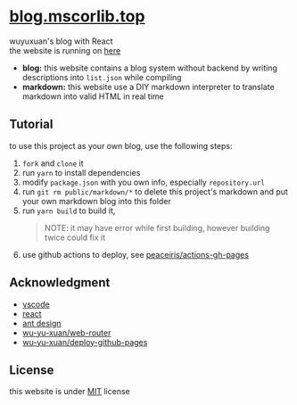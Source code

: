 # [blog.mscorlib.top](https://blog.mscorlib.top/)

wuyuxuan's blog with React  
the website is running on [here](https://blog.mscorlib.top/)

- **blog:** this website contains a blog system without backend by writing descriptions into `list.json` while compiling
- **markdown:** this website use a DIY markdown interpreter to translate markdown into valid HTML in real time

## Tutorial

to use this project as your own blog, use the following steps:

1. `fork` and `clone` it
2. run `yarn` to install dependencies
3. modify `package.json` with you own info, especially `repository.url`
4. run `git rm public/markdown/*` to delete this project's markdown and put your own markdown blog into this folder
5. run `yarn build` to build it,
   > NOTE: it may have error while first building, however building twice could fix it
6. use github actions to deploy, see [peaceiris/actions-gh-pages](https://github.com/peaceiris/actions-gh-pages)

## Acknowledgment

- [vscode](https://github.com/Microsoft/vscode)
- [react](https://github.com/facebook/react)
- [ant design](https://github.com/ant-design/ant-design)
- [wu-yu-xuan/web-router](https://github.com/wu-yu-xuan/web-router)
- [wu-yu-xuan/deploy-github-pages](https://github.com/wu-yu-xuan/deploy-github-pages)

## License

this website is under [MIT](https://github.com/wu-yu-xuan/blog.mscorlib.top/blob/master/LICENSE) license
